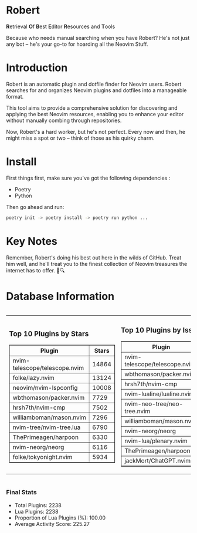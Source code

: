 # Robert

**R**etrieval
**O**f
**B**est
**E**ditor
**R**esources and
**T**ools

Because who needs manual searching when you have Robert?
He's not just any bot – he's your go-to for hoarding all the Neovim Stuff.

# Introduction
Robert is an automatic plugin and dotfile finder for Neovim users. Robert searches for and organizes Neovim plugins and dotfiles into a manageable format.

This tool aims to provide a comprehensive solution for discovering and applying the best Neovim resources, enabling you to enhance your editor without manually combing through repositories.

Now, Robert's a hard worker, but he's not perfect. Every now and then, he might miss a spot or two – think of those as his quirky charm. 

# Install
 First things first, make sure you've got the following dependencies :
  - Poetry 
  - Python 

Then go ahead and run:

```bash
poetry init -> poetry install -> poetry run python ...
```
# Key Notes

Remember, Robert's doing his best out here in the wilds of GitHub. Treat him well, and he'll treat you to the finest collection of Neovim treasures the internet has to offer. 🎩🔍


# Database Information

<div style='display:flex;flex-direction:row;justify-content:space-between;'><table><tr><td><h3>Top 10 Plugins by Stars</h3><table border="1"><tr><th>Plugin</th><th>Stars</th></tr><tr><td>nvim-telescope/telescope.nvim</td><td>14864</td></tr><tr><td>folke/lazy.nvim</td><td>13124</td></tr><tr><td>neovim/nvim-lspconfig</td><td>10008</td></tr><tr><td>wbthomason/packer.nvim</td><td>7729</td></tr><tr><td>hrsh7th/nvim-cmp</td><td>7502</td></tr><tr><td>williamboman/mason.nvim</td><td>7296</td></tr><tr><td>nvim-tree/nvim-tree.lua</td><td>6790</td></tr><tr><td>ThePrimeagen/harpoon</td><td>6330</td></tr><tr><td>nvim-neorg/neorg</td><td>6116</td></tr><tr><td>folke/tokyonight.nvim</td><td>5934</td></tr></table></td><td><h3>Top 10 Plugins by Issues</h3><table border="1"><tr><th>Plugin</th><th>Issues</th></tr><tr><td>nvim-telescope/telescope.nvim</td><td>339</td></tr><tr><td>wbthomason/packer.nvim</td><td>306</td></tr><tr><td>hrsh7th/nvim-cmp</td><td>254</td></tr><tr><td>nvim-lualine/lualine.nvim</td><td>208</td></tr><tr><td>nvim-neo-tree/neo-tree.nvim</td><td>202</td></tr><tr><td>williamboman/mason.nvim</td><td>173</td></tr><tr><td>nvim-neorg/neorg</td><td>172</td></tr><tr><td>nvim-lua/plenary.nvim</td><td>131</td></tr><tr><td>ThePrimeagen/harpoon</td><td>112</td></tr><tr><td>jackMort/ChatGPT.nvim</td><td>104</td></tr></table></td><td><h3>Top 10 Plugins by Forks</h3><table border="1"><tr><th>Plugin</th><th>Forks</th></tr><tr><td>neovim/nvim-lspconfig</td><td>2036</td></tr><tr><td>nvim-telescope/telescope.nvim</td><td>811</td></tr><tr><td>nvim-tree/nvim-tree.lua</td><td>603</td></tr><tr><td>nvim-lualine/lualine.nvim</td><td>454</td></tr><tr><td>folke/tokyonight.nvim</td><td>391</td></tr><tr><td>hrsh7th/nvim-cmp</td><td>373</td></tr><tr><td>ThePrimeagen/harpoon</td><td>352</td></tr><tr><td>folke/lazy.nvim</td><td>314</td></tr><tr><td>jackMort/ChatGPT.nvim</td><td>307</td></tr><tr><td>nvimdev/lspsaga.nvim</td><td>284</td></tr></table></td></tr></table></div>

### Final Stats
- Total Plugins: 2238
- Lua Plugins: 2238
- Proportion of Lua Plugins (%): 100.00
- Average Activity Score: 225.27
